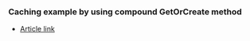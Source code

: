 ### Caching example by using compound GetOrCreate method

* [Article link](https://www.youtube.com/watch?v=iGti9y8KjGc&t=4s)